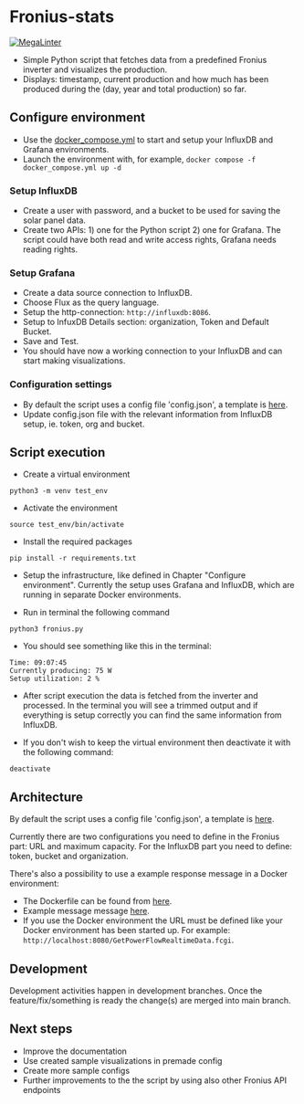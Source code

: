 # Fronius-stats

[![MegaLinter](https://github.com/mdrocan/Fronius-stats/workflows/Linting/badge.svg?branch=main)](https://github.com/mdrocan/Fronius-stats/actions?query=workflow%3ALinting+branch%3Amain)

- Simple Python script that fetches data from a predefined Fronius inverter and visualizes the production.
- Displays: timestamp, current production and how much has been produced during the (day, year and total production) so far.

## Configure environment

- Use the [docker_compose.yml](docker_compose.yml) to start and setup your InfluxDB and Grafana environments.
- Launch the environment with, for example, `docker compose -f docker_compose.yml up -d`

### Setup InfluxDB

- Create a user with password, and a bucket to be used for saving the solar panel data.
- Create two APIs: 1) one for the Python script 2) one for Grafana. The script could have both read and write access rights, Grafana needs reading rights.

### Setup Grafana

- Create a data source connection to InfluxDB.
- Choose Flux as the query language.
- Setup the http-connection: `http://influxdb:8086`.
- Setup to InfuxDB Details section: organization, Token and Default Bucket.
- Save and Test.
- You should have now a working connection to your InfluxDB and can start making visualizations.

### Configuration settings
- By default the script uses a config file 'config.json', a template is [here](config.json.template).
- Update config.json file with the relevant information from InfluxDB setup, ie. token, org and bucket.

## Script execution

- Create a virtual environment

```code
python3 -m venv test_env
```

- Activate the environment

```code
source test_env/bin/activate
```

- Install the required packages

```code
pip install -r requirements.txt
```

- Setup the infrastructure, like defined in Chapter "Configure environment". Currently the setup uses Grafana and InfluxDB, which are running in separate Docker environments.

- Run in terminal the following command

```code
python3 fronius.py
```

- You should see something like this in the terminal:

```code
Time: 09:07:45
Currently producing: 75 W
Setup utilization: 2 %
```

- After script execution the data is fetched from the inverter and processed. In the terminal you will see a trimmed output and if everything is setup correctly you can find the same information from InfluxDB.

- If you don't wish to keep the virtual environment then deactivate it with the following command:
```code
deactivate
```

## Architecture

By default the script uses a config file 'config.json', a template is [here](config.json.template).

Currently there are two configurations you need to define in the Fronius part: URL and maximum capacity.
For the InfluxDB part you need to define: token, bucket and organization.

There's also a possibility to use a example response message in a Docker environment:

- The Dockerfile can be found from [here](web_server).
- Example message message [here](web_server/GetPowerFlowRealtimeData.fcgi).
- If you use the Docker environment the URL must be defined like your Docker environment has been
  started up. For example: `http://localhost:8080/GetPowerFlowRealtimeData.fcgi`.

## Development
Development activities happen in development branches. Once the feature/fix/something is ready the change(s) are merged into main branch.

## Next steps

- Improve the documentation
- Use created sample visualizations in premade config
- Create more sample configs
- Further improvements to the the script by using also other Fronius API endpoints
